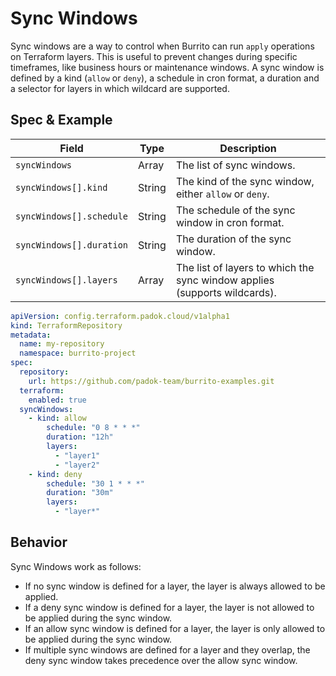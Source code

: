 # Sync Windows

Sync windows are a way to control when Burrito can run `apply` operations on Terraform layers. This is useful to prevent changes during specific timeframes, like business hours or maintenance windows. A sync window is defined by a kind (`allow` or `deny`), a schedule in cron format, a duration and a selector for layers in which wildcard are supported.

## Spec & Example

| Field                    | Type   | Description                                                               |
| ------------------------ | ------ | ------------------------------------------------------------------------- |
| `syncWindows`            | Array  | The list of sync windows.                                                 |
| `syncWindows[].kind`     | String | The kind of the sync window, either `allow` or `deny`.                    |
| `syncWindows[].schedule` | String | The schedule of the sync window in cron format.                           |
| `syncWindows[].duration` | String | The duration of the sync window.                                          |
| `syncWindows[].layers`   | Array  | The list of layers to which the sync window applies (supports wildcards). |

```yaml
apiVersion: config.terraform.padok.cloud/v1alpha1
kind: TerraformRepository
metadata:
  name: my-repository
  namespace: burrito-project
spec:
  repository:
    url: https://github.com/padok-team/burrito-examples.git
  terraform:
    enabled: true
  syncWindows:
    - kind: allow
        schedule: "0 8 * * *"
        duration: "12h"
        layers:
          - "layer1"
          - "layer2"
    - kind: deny
        schedule: "30 1 * * *"
        duration: "30m"
        layers:
          - "layer*"
```

## Behavior

Sync Windows work as follows:

- If no sync window is defined for a layer, the layer is always allowed to be applied.
- If a deny sync window is defined for a layer, the layer is not allowed to be applied during the sync window.
- If an allow sync window is defined for a layer, the layer is only allowed to be applied during the sync window.
- If multiple sync windows are defined for a layer and they overlap, the deny sync window takes precedence over the allow sync window.
